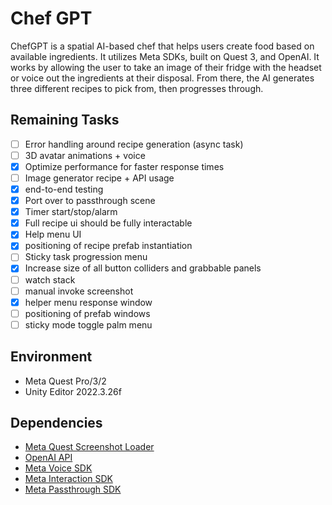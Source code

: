 # Chef GPT
ChefGPT is a spatial AI-based chef that helps users create food based on available ingredients. It utilizes Meta SDKs, built on Quest 3, and OpenAI. It works by allowing the user to take an image of their fridge with the headset or voice out the ingredients at their disposal. From there, the AI generates three different recipes to pick from, then progresses through.

## Remaining Tasks
- [ ] Error handling around recipe generation (async task)
- [ ] 3D avatar animations + voice
- [x] Optimize performance for faster response times
- [ ] Image generator recipe + API usage
- [x] end-to-end testing
- [x] Port over to passthrough scene
- [x] Timer start/stop/alarm
- [x] Full recipe ui should be fully interactable
- [x] Help menu UI
- [x] positioning of recipe prefab instantiation
- [ ] Sticky task progression menu
- [x] Increase size of all button colliders and grabbable panels
- [ ] watch stack
- [ ] manual invoke screenshot
- [x] helper menu response window
- [ ] positioning of prefab windows
- [ ] sticky mode toggle palm menu

## Environment
- Meta Quest Pro/3/2
- Unity Editor 2022.3.26f
## Dependencies
- [Meta Quest Screenshot Loader](https://github.com/t-34400/MetaQuestScreenshotLoader/)
- [OpenAI API](link-to-API)
- [Meta Voice SDK](link-to-SDK)
- [Meta Interaction SDK](link-to-SDK)
- [Meta Passthrough SDK](link-to-SDK)

<!-- ## Installation
1. Clone the project using the following command:
```bash
git clone --recurse-submodules https://github.com/t-34400/MetaQuestScreenShotLoaderSample.git
```
2. Select `Add` > `Add project from disk` from the `Projects` tab in Unity Hub, and open the cloned directory.
3. Click on the added project to launch the editor.
4. In the editor, open `Assets/Scenes/SampleScene` in the Project window.
5. Add the `ScreenShotLoader` component to the `Views/Scene/LoadScreenShotCanvas/Controllers` object in the scene and configure it as shown in the image below:
![alt text](Images/Component.png "Component")
6. From the menu bar, select `File` > `Build Settings`, then choose Android in the  window and press the `Switch Platform` button.
7. From the menu bar, select `Edit` > `Project Settings`, then open `Meta XR` in the window and select the `Fix All` and `Apply All` buttons if available.
8. Build the project.
-->
